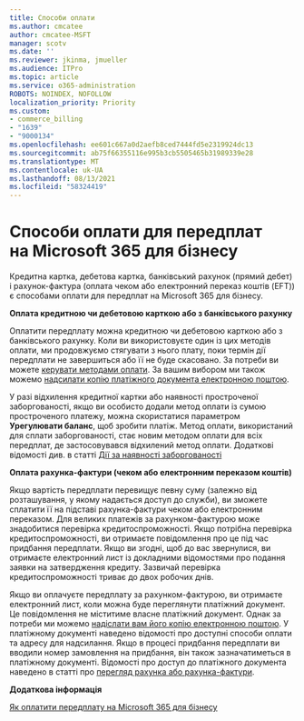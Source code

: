 ```yaml
---
title: Способи оплати
ms.author: cmcatee
author: cmcatee-MSFT
manager: scotv
ms.date: ''
ms.reviewer: jkinma, jmueller
ms.audience: ITPro
ms.topic: article
ms.service: o365-administration
ROBOTS: NOINDEX, NOFOLLOW
localization_priority: Priority
ms.custom:
- commerce_billing
- "1639"
- "9000134"
ms.openlocfilehash: ee601c667a0d2aefb8ced7444fd5e2319924dc13
ms.sourcegitcommit: ab75f66355116e995b3cb5505465b31989339e28
ms.translationtype: MT
ms.contentlocale: uk-UA
ms.lasthandoff: 08/13/2021
ms.locfileid: "58324419"
---
```

# <a name="payment-options-for-microsoft-365-for-business-subscriptions"></a>Способи оплати для передплат на Microsoft 365 для бізнесу
  
Кредитна картка, дебетова картка, банківський рахунок (прямий дебет) і рахунок-фактура (оплата чеком або електронний переказ коштів (EFT)) є способами оплати для передплат на Microsoft 365 для бізнесу.
  
**Оплата кредитною чи дебетовою карткою або з банківського рахунку**
  
Оплатити передплату можна кредитною чи дебетовою карткою або з банківського рахунку. Коли ви використовуєте один із цих методів оплати, ми продовжуємо стягувати з нього плату, поки термін дії передплати не завершиться або її не буде скасовано. За потреби ви можете [керувати методами оплати](https://docs.microsoft.com/microsoft-365/commerce/billing-and-payments/manage-payment-methods). За вашим вибором ми також можемо [надсилати копію платіжного документа електронною поштою](https://docs.microsoft.com/microsoft-365/commerce/billing-and-payments/view-your-bill-or-invoice#receive-a-copy-of-your-billing-statement-in-email).

У разі відхилення кредитної картки або наявності простроченої заборгованості, якщо ви особисто додали метод оплати із сумою простроченого платежу, можна скористатися параметром **Урегулювати баланс**, щоб зробити платіж. Метод оплати, використаний для сплати заборгованості, стає новим методом оплати для всіх передплат, де застосовувався відхилений метод оплати. Додаткові відомості див. в статті [Дії за наявності заборгованості](https://docs.microsoft.com/microsoft-365/commerce/billing-and-payments/pay-for-your-subscription#what-if-i-have-an-outstanding-balance)

**Оплата рахунка-фактури (чеком або електронним переказом коштів)**
  
Якщо вартість передплати перевищує певну суму (залежно від розташування, у якому надається доступ до служби), ви зможете сплатити її на підставі рахунка-фактури чеком або електронним переказом. Для великих платежів за рахунком-фактурою може знадобитися перевірка кредитоспроможності. Якщо потрібна перевірка кредитоспроможності, ви отримаєте повідомлення про це під час придбання передплати. Якщо ви згодні, щоб до вас звернулися, ви отримаєте електронний лист із докладними відомостями про подання заявки на затвердження кредиту. Зазвичай перевірка кредитоспроможності триває до двох робочих днів.

Якщо ви оплачуєте передплату за рахунком-фактурою, ви отримаєте електронний лист, коли можна буде переглянути платіжний документ. Це повідомлення не міститиме власне платіжний документ. Однак за потреби ми можемо [надіслати вам його копію електронною поштою](https://docs.microsoft.com/microsoft-365/commerce/billing-and-payments/view-your-bill-or-invoice#receive-a-copy-of-your-billing-statement-in-email). У платіжному документі наведено відомості про доступні способи оплати та адресу для надсилання. Якщо в процесі придбання передплати ви вводили номер замовлення на придбання, він також зазначатиметься в платіжному документі. Відомості про доступ до платіжного документа наведено в статті про [перегляд рахунка або рахунка-фактури](https://docs.microsoft.com/microsoft-365/commerce/billing-and-payments/view-your-bill-or-invoice).
  
**Додаткова інформація**
  
[Як оплатити передплату на Microsoft 365 для бізнесу](https://docs.microsoft.com/microsoft-365/commerce/billing-and-payments/pay-for-your-subscription)